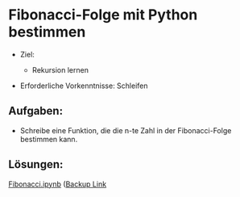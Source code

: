 # Fibonacci-Folge mit Python bestimmen

- Ziel:
    - Rekursion lernen

- Erforderliche Vorkenntnisse: Schleifen

## Aufgaben:

* Schreibe eine Funktion, die die n-te Zahl in der Fibonacci-Folge bestimmen kann.

## Lösungen:

[Fibonacci.ipynb](Fibonacci.ipynb) ([Backup Link](https://nbviewer.jupyter.org/github/fangohr/jrg/blob/master/F02-Fibonacci-Folge/Fibonacci.ipynb)
